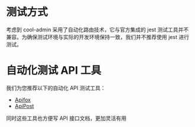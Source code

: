 # 测试方式

考虑到 cool-admin 采用了自动化路由技术，它与官方集成的 jest 测试工具并不兼容。为确保测试环境与实际的开发环境保持一致，我们并不推荐使用 jest 进行测试。

# 自动化测试 API 工具

我们为您推荐以下的自动化 API 测试工具：

- [Apifox](https://apifox.com/)
- [ApiPost](https://www.apipost.cn/)

同时这些工具也方便写 API 接口文档，更加灵活有用
